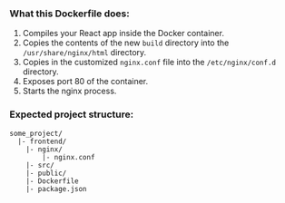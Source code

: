 ### What this Dockerfile does:

1. Compiles your React app inside the Docker container.
2. Copies the contents of the new ```build``` directory into the ```/usr/share/nginx/html``` directory.
3. Copies in the customized ```nginx.conf``` file into the ```/etc/nginx/conf.d``` directory.
4. Exposes port 80 of the container.
5. Starts the nginx process.


### Expected project structure:

```
some_project/
  |- frontend/
    |- nginx/
        |- nginx.conf
    |- src/
    |- public/
    |- Dockerfile
    |- package.json
```